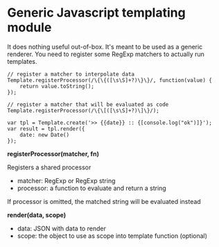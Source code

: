 # Generic Javascript templating module

It does nothing useful out-of-box. It's meant to be used as a generic renderer.
You need to register some RegExp matchers to actually run templates.

```
// register a matcher to interpolate data
Template.registerProcessor(/\{\{([\s\S]+?)\}\}/, function(value) {
	return value.toString();
});

// register a matcher that will be evaluated as code
Template.registerProcessor(/\{\[([\s\S]+?)\]\}/);

var tpl = Template.create('>> {{date}} :: {[console.log("ok")]}');
var result = tpl.render({
	date: new Date()
});

```
**registerProcessor(matcher, fn)**

Registers a shared processor

- matcher: RegExp or RegExp string
- processor: a function to evaluate and return a string


If processor is omitted, the matched string will be evaluated instead

**render(data, scope)**

- data: JSON with data to render
- scope: the object to use as scope into template function (optional)